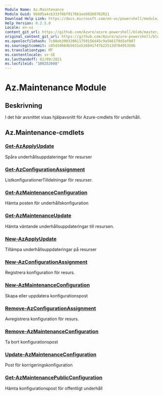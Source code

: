 ```yaml
---
Module Name: Az.Maintenance
Module Guid: 9b895a4cb333f6bf9176b1eeb9260782R21
Download Help Link: https://docs.microsoft.com/en-us/powershell/module/az.maintenance
Help Version: 0.2.5.0
Locale: en-us
content_git_url: https://github.com/Azure/azure-powershell/blob/master/src/Maintenance/Maintenance/help/Az.Maintenance.md
original_content_git_url: https://github.com/Azure/azure-powershell/blob/master/src/Maintenance/Maintenance/help/Az.Maintenance.md
ms.openlocfilehash: 7c08eb390320011759156d45c9a566179d3af007
ms.sourcegitcommit: c05d3d669b5631e526841f47b22513d78495350b
ms.translationtype: MT
ms.contentlocale: sv-SE
ms.lasthandoff: 02/09/2021
ms.locfileid: "100252608"
---
```

# Az.Maintenance Module
## Beskrivning
I det här avsnittet visas hjälpavsnitt för Azure-cmdlets för underhåll.

## Az.Maintenance-cmdlets
### [Get-AzApplyUpdate](Get-AzApplyUpdate.md)
Spåra underhållsuppdateringar för resurser

### [Get-AzConfigurationAssignment](Get-AzConfigurationAssignment.md)
ListkonfigurationerTilldelningar för resurser.

### [Get-AzMaintenanceConfiguration](Get-AzMaintenanceConfiguration.md)
Hämta posten för underhållskonfiguration

### [Get-AzMaintenanceUpdate](Get-AzMaintenanceUpdate.md)
Hämta väntande underhållsuppdateringar till resursen.

### [New-AzApplyUpdate](New-AzApplyUpdate.md)
Tillämpa underhållsuppdateringar på resurser

### [New-AzConfigurationAssignment](New-AzConfigurationAssignment.md)
Registrera konfiguration för resurs.

### [New-AzMaintenanceConfiguration](New-AzMaintenanceConfiguration.md)
Skapa eller uppdatera konfigurationspost

### [Remove-AzConfigurationAssignment](Remove-AzConfigurationAssignment.md)
Avregistrera konfiguration för resurs.

### [Remove-AzMaintenanceConfiguration](Remove-AzMaintenanceConfiguration.md)
Ta bort konfigurationspost

### [Update-AzMaintenanceConfiguration](Update-AzMaintenanceConfiguration.md)
Post för korrigeringskonfiguration

### [Get-AzMaintenancePublicConfiguration](Get-AzMaintenancePublicConfiguration.md)
Hämta konfigurationspost för offentligt underhåll

